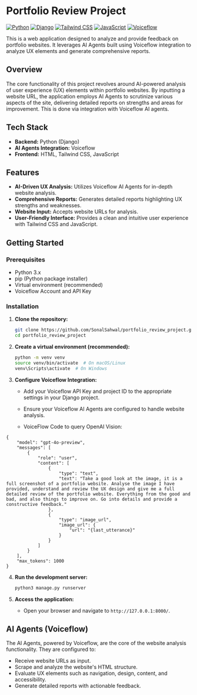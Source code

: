 # Portfolio Review Project

[![Python](https://img.shields.io/badge/python-3670A0?style=for-the-badge&logo=python&logoColor=ffdd54)](https://www.python.org)
[![Django](https://img.shields.io/badge/django-%23092E20.svg?style=for-the-badge&logo=django&logoColor=white)](https://www.djangoproject.com/)
[![Tailwind CSS](https://img.shields.io/badge/tailwindcss-%2338B2AC.svg?style=for-the-badge&logo=tailwind-css&logoColor=white)](https://tailwindcss.com/)
[![JavaScript](https://img.shields.io/badge/javascript-%23323330.svg?style=for-the-badge&logo=javascript&logoColor=%23F7DF1E)](https://www.javascript.com/)
[![Voiceflow](https://img.shields.io/badge/Voiceflow-000000?style=for-the-badge&logo=voiceflow&logoColor=white)](https://voiceflow.com/)

This is a web application designed to analyze and provide feedback on portfolio websites. It leverages AI Agents built using Voiceflow integration to analyze UX elements and generate comprehensive reports.

## Overview

The core functionality of this project revolves around AI-powered analysis of user experience (UX) elements within portfolio websites. By inputting a website URL, the application employs AI Agents to scrutinize various aspects of the site, delivering detailed reports on strengths and areas for improvement. This is done via integration with Voiceflow AI agents.

## Tech Stack

* **Backend:** Python (Django)
* **AI Agents Integration:** Voiceflow
* **Frontend:** HTML, Tailwind CSS, JavaScript

## Features

* **AI-Driven UX Analysis:** Utilizes Voiceflow AI Agents for in-depth website analysis.
* **Comprehensive Reports:** Generates detailed reports highlighting UX strengths and weaknesses.
* **Website Input:** Accepts website URLs for analysis.
* **User-Friendly Interface:** Provides a clean and intuitive user experience with Tailwind CSS and JavaScript.

## Getting Started

### Prerequisites

* Python 3.x
* pip (Python package installer)
* Virtual environment (recommended)
* Voiceflow Account and API Key

### Installation

1.  **Clone the repository:**

    ```bash
    git clone https://github.com/SonalSahwal/portfolio_review_project.git
    cd portfolio_review_project
    ```

2.  **Create a virtual environment (recommended):**

    ```bash
    python -m venv venv
    source venv/bin/activate  # On macOS/Linux
    venv\Scripts\activate  # On Windows
    ```

3.  **Configure Voiceflow Integration:**

    * Add your Voiceflow API Key and project ID to the appropriate settings in your Django project.
    * Ensure your Voiceflow AI Agents are configured to handle website analysis.
  
    * VoiceFlow Code to query OpenAI Vision:

```
{
    "model": "gpt-4o-preview",
    "messages": [
        {
            "role": "user",
            "content": [
                {
                    "type": "text",
                    "text": "Take a good look at the image, it is a full screenshot of a portfolio website. Analyse the image I have provided, understand and review the UX design and give me a full detailed review of the portfolio website. Everything from the good and bad, and also things to improve on. Go into details and provide a constructive feedback."
                },
                {
                    "type": "image_url",
                    "image_url": {
                        "url": "{last_utterance}"
                    }
                }
            ]
        }
    ],
    "max_tokens": 1000
}
```


4.  **Run the development server:**

    ```bash
    python3 manage.py runserver
    ```

5.  **Access the application:**

    * Open your browser and navigate to `http://127.0.0.1:8000/`.

## AI Agents (Voiceflow)

The AI Agents, powered by Voiceflow, are the core of the website analysis functionality. They are configured to:

* Receive website URLs as input.
* Scrape and analyze the website's HTML structure.
* Evaluate UX elements such as navigation, design, content, and accessibility.
* Generate detailed reports with actionable feedback.

